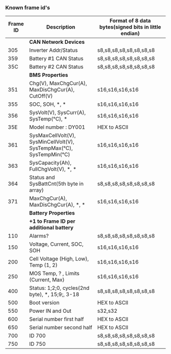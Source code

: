 ### Known frame id's 

| Frame ID | Description                                                          | Format of 8 data bytes(signed bits in little endian) |
|----------|----------------------------------------------------------------------|------------------------------------------------------|
|          | **CAN Network Devices**                                              |                                                      |
| 305      | Inverter Addr/Status                                                 | s8,s8,s8,s8,s8,s8,s8,s8                              |
| 359      | Battery #1 CAN Status                                                | s8,s8,s8,s8,s8,s8,s8,s8                              |
| 35C      | Battery #2 CAN Status                                                | s8,s8,s8,s8,s8,s8,s8,s8                              |
|          | **BMS Properties**                                                   |                                                      |
| 351      | Chg(V), MaxChgCur(A), MaxDisChgCur(A), CutOff(V)                     | s16,s16,s16,s16                                      |
| 355      | SOC, SOH, *, *                                                       | s16,s16,s16,s16                                      |
| 356      | SysVolt(V), SysCurr(A), SysTemp(°C), *                               | s16,s16,s16,s16                                      |
| 35E      | Model number : DY001                                                 | HEX to ASCII                                         |
| 361      | SysMaxCellVolt(V), SysMinCellVolt(V), SysTempMax(°C), SysTempMin(°C) | s16,s16,s16,s16                                      |
| 363      | SysCapacity(Ah), FullChgVolt(V), *, *                                | s16,s16,s16,s16                                      |
| 364      | Status and SysBattCnt(5th byte in array)                             | s8,s8,s8,s8,s8,s8,s8,s8                              |
| 371      | MaxChgCur(A), MaxDisChgCur(A), *, *                                  | s16,s16,s16,s16                                      |
|          | **Battery Properties**                                               |                                                      |
|          | **+1 to Frame ID per additional battery**                            |                                                      |
| 110      | Alarms?                                                              | s8,s8,s8,s8,s8,s8,s8,s8                              |
| 150      | Voltage, Current, SOC, SOH                                           | s16,s16,s16,s16                                      |
| 200      | Cell Voltage (High, Low), Temp (1, 2)                                | s16,s16,s16,s16                                      |
| 250      | MOS Temp, ? , Limits (Current, Max)                                  | s16,s16,s16,s16                                      |
| 400      | Status: 1;2;0, cycles(2nd byte), *, 15;9;, 3-18                      | s8,s8,s8,s8,s8,s8,s8,s8                              |
| 500      | Boot version                                                         | HEX to ASCII                                         |
| 550      | Power IN and Out                                                     | s32,s32                                              |
| 600      | Serial number first half                                             | HEX to ASCII                                         |
| 650      | Serial number second half                                            | HEX to ASCII                                         |
| 700      | ID 700                                                               | s8,s8,s8,s8,s8,s8,s8,s8                              |
| 750      | ID 750                                                               | s8,s8,s8,s8,s8,s8,s8,s8                              |
